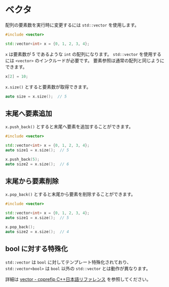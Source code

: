 # ベクタ

配列の要素数を実行時に変更するには `std::vector` を使用します。

```cpp
#include <vector>

std::vector<int> x = {0, 1, 2, 3, 4};
```

`x` は要素数が 5 であるような `int` の配列になります。
`std::vector` を使用するには `<vector>` のインクルードが必要です。
要素参照は通常の配列と同じようにできます。

```cpp
x[2] = 10;
```

`x.size()` とすると要素数が取得できます。

```cpp
auto size = x.size();  // 5
```

## 末尾へ要素追加

`x.push_back()` とすると末尾へ要素を追加することができます。

```cpp
#include <vector>

std::vector<int> x = {0, 1, 2, 3, 4};
auto size1 = x.size();  // 5

x.push_back(5);
auto size2 = x.size();  // 6
```

## 末尾から要素削除

`x.pop_back()` とすると末尾から要素を削除することができます。

```cpp
#include <vector>

std::vector<int> x = {0, 1, 2, 3, 4};
auto size1 = x.size();  // 5

x.pop_back();
auto size2 = x.size();  // 4
```

## bool に対する特殊化

`std::vector` は `bool` に対してテンプレート特殊化されており、
`std::vector<bool>` は `bool` 以外の `std::vector` とは動作が異なります。

詳細は [vector - cpprefjp C++日本語リファレンス][cpprefjp_vector] を参照してください。

[cpprefjp_vector]: https://cpprefjp.github.io/reference/vector/vector.html
